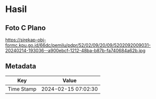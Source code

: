 # Hasil

## Foto C Plano

https://sirekap-obj-formc.kpu.go.id/66dc/pemilu/pdpr/52/02/09/20/09/5202092009031-20240214-193036--a900ebcf-1212-48ba-b87b-fa740684a62b.jpg


## Metadata

| Key        | Value               |
| ---------- | ------------------- |
| Time Stamp | 2024-02-15 07:02:30 |



